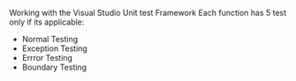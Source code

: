 Working with the Visual Studio Unit test Framework
Each function has 5 test only if its applicable:
- Normal Testing
- Exception Testing
- Errror Testing
- Boundary Testing

